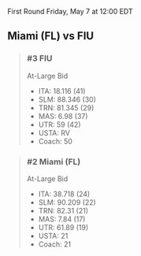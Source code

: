 First Round
Friday, May 7 at 12:00 EDT
## Miami (FL) vs FIU

> ### #3 FIU  
> At-Large Bid  
> - ITA: 18.116 (41)  
> - SLM: 88.346 (30)  
> - TRN: 81.345 (29)  
> - MAS: 6.98 (37)  
> - UTR: 59 (42)  
> - USTA: RV  
> - Coach: 50  

> ### #2 Miami (FL)  
> At-Large Bid  
> - ITA: 38.718 (24)  
> - SLM: 90.209 (22)  
> - TRN: 82.31 (21)  
> - MAS: 7.84 (17)  
> - UTR: 61.89 (19)  
> - USTA: 21  
> - Coach: 21  